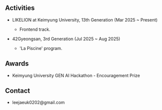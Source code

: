 ## Activities

- LIKELION at Keimyung University, 13th Generation (Mar 2025 ~ Present)

  - Frontend track.

- 42Gyeongsan, 3rd Generation (Jul 2025 ~ Aug 2025)

  - 'La Piscine' program.

## Awards

- Keimyung University GEN AI Hackathon - Encouragement Prize

## Contact

- leejaeuk0202​@gmail.com

